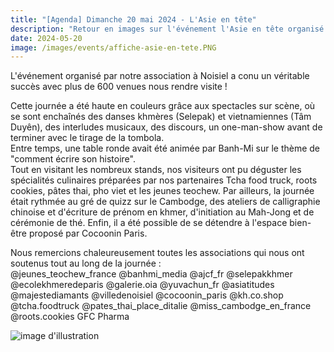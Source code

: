```yaml
---
title: "[Agenda] Dimanche 20 mai 2024 - L'Asie en tête"
description: "Retour en images sur l'événement l'Asie en tête organisé avec nos associations partenaires"
date: 2024-05-20
image: /images/events/affiche-asie-en-tete.PNG
---
```


L'événement organisé par notre association à Noisiel a conu un véritable succès avec plus de 600 venues nous rendre visite !<br>

Cette journée a été haute en couleurs grâce aux spectacles sur scène, où se sont enchaînés des danses khmères (Selepak) et vietnamiennes (Tâm Duyên), des interludes musicaux, des discours, un one-man-show avant de terminer avec le tirage de la tombola.<br>
Entre temps, une table ronde avait été animée par Banh-Mi sur le thème de "comment écrire son histoire".<br>
Tout en visitant les nombreux stands, nos visiteurs ont pu déguster les spécialités culinaires préparées par nos partenaires Tcha food truck, roots cookies, pâtes thai, pho viet et les jeunes teochew.
Par ailleurs, la journée était rythmée au gré de quizz sur le Cambodge, des ateliers de calligraphie chinoise et d'écriture de prénom en khmer, d'initiation au Mah-Jong et de cérémonie de thé.
Enfin, il a été possible de se détendre à l'espace bien-être proposé par Cocoonin Paris.

Nous remercions chaleureusement toutes les associations qui nous ont soutenus tout au long de la journée :<br>
@jeunes_teochew_france @banhmi_media @ajcf_fr @selepakkhmer @ecolekhmeredeparis @galerie.oia @yuvachun_fr
@asiatitudes @majestediamants @villedenoisiel @cocoonin_paris @kh.co.shop @tcha.foodtruck @pates_thai_place_ditalie @miss_cambodge_en_france @roots.cookies GFC Pharma




![image d'illustration](/images/events/sunlay-anniversaire.jpg)
